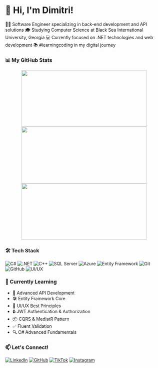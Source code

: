 # 👋 Hi, I'm Dimitri!

🧑‍💻 Software Engineer specializing in back-end development and API solutions
🎓 Studying Computer Science at Black Sea International University, Georgia
💻 Currently focused on .NET technologies and web development
📚 #learningcoding in my digital journey

### 📊 My GitHub Stats
<div align="center">
  <img src="https://github-readme-stats.vercel.app/api?username=DimitriMumladze&show_icons=true&theme=radical" width="400" height="180" />
  <img src="https://github-readme-streak-stats.herokuapp.com/?user=DimitriMumladze&theme=radical" width="400" height="180" />
</div>
<div align="center">
  <img src="https://github-readme-stats.vercel.app/api/top-langs/?username=DimitriMumladze&layout=compact&theme=radical" width="400" height="180" />
</div>

### 🛠 Tech Stack
![C#](https://img.shields.io/badge/C%23-239120?style=for-the-badge&logo=c-sharp&logoColor=white)
![.NET](https://img.shields.io/badge/.NET-512BD4?style=for-the-badge&logo=dotnet&logoColor=white)
![C++](https://img.shields.io/badge/C++-00599C?style=for-the-badge&logo=c%2B%2B&logoColor=white)
![SQL Server](https://img.shields.io/badge/SQL_Server-CC2927?style=for-the-badge&logo=microsoft-sql-server&logoColor=white)
![Azure](https://img.shields.io/badge/Azure-0089D6?style=for-the-badge&logo=microsoft-azure&logoColor=white)
![Entity Framework](https://img.shields.io/badge/Entity_Framework-512BD4?style=for-the-badge&logo=.net&logoColor=white)
![Git](https://img.shields.io/badge/Git-F05032?style=for-the-badge&logo=git&logoColor=white)
![GitHub](https://img.shields.io/badge/GitHub-181717?style=for-the-badge&logo=github&logoColor=white)
![UI/UX](https://img.shields.io/badge/UI%2FUX-FF3366?style=for-the-badge&logo=design&logoColor=white)

### 🌱 Currently Learning
- 🚀 Advanced API Development
- 🛠️ Entity Framework Core
- 🎨 UI/UX Best Principles
- 🔒 JWT Authentication & Authorization
- 📦 CQRS & MediatR Pattern
- ✅ Fluent Validation
- 🔍 C# Advanced Fundamentals

### 📫 Let's Connect!
[![LinkedIn](https://img.shields.io/badge/LinkedIn-%230077B5.svg?style=for-the-badge&logo=linkedin&logoColor=white)](https://www.linkedin.com/in/dimitri-mumladze-747504295/)
[![GitHub](https://img.shields.io/badge/GitHub-%23121011.svg?style=for-the-badge&logo=github&logoColor=white)](https://github.com/DimitriMumladze)
[![TikTok](https://img.shields.io/badge/TikTok-%23000000.svg?style=for-the-badge&logo=TikTok&logoColor=white)](https://www.tiktok.com/@aiwebgenius)
[![Instagram](https://img.shields.io/badge/Instagram-%23E4405F.svg?style=for-the-badge&logo=Instagram&logoColor=white)](https://www.instagram.com/mumladzedim_/)

